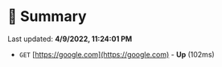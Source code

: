 # 📖 Summary
Last updated: **4/9/2022, 11:24:01 PM**

- `GET` [https://google.com](https://google.com) - **Up** (102ms)
